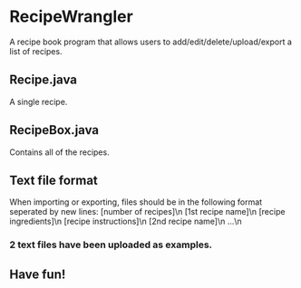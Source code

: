 # RecipeWrangler
A recipe book program that allows users to add/edit/delete/upload/export a list of recipes.

## Recipe.java
A single recipe.

## RecipeBox.java
Contains all of the recipes.

## Text file format
When importing or exporting, files should be in the following format seperated by new lines:
[number of recipes]\n
[1st recipe name]\n
[recipe ingredients]\n
[recipe instructions]\n
[2nd recipe name]\n
...\n

### 2 text files have been uploaded as examples.

## Have fun!
